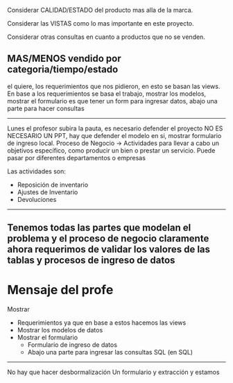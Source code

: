 Considerar CALIDAD/ESTADO del producto mas alla de la marca.

Considerar las VISTAS como lo mas importante en este proyecto.

Considerar otras consultas en cuanto a productos que no se venden.

MAS/MENOS vendido por categoria/tiempo/estado
---
el quiere, los requerimientos que nos pidieron, en esto se basan las views. 
En base a los requerimientos se basa el trabajo, mostrar los modelos, 
mostrar el formulario es que tener un form para ingresar datos, abajo una parte para hacer consultas

---
Lunes el profesor subira la pauta, es necesario defender el proyecto NO ES NECESARIO UN PPT, hay que defender el modelo en si,
mostrar formulario de ingreso local.
Proceso de Negocio -> Actividades para llevar a cabo un objetivos específico, como producir un bien o prestar un servicio.
 Puede pasar por diferentes departamentos o empresas 

Las actividades son:

- Reposición de inventario
- Ajustes de Inventario 
- Devoluciones
---
Tenemos todas las partes que modelan el problema y el proceso de negocio claramente ahora requerimos de validar 
los valores de las tablas y procesos de ingreso de datos
---
# Mensaje del profe

Mostrar

- Requerimientos ya que en base a estos hacemos las views
- Mostrar los modelos de datos
- Mostrar el formulario 
	- Formulario de ingreso de datos
	- Abajo una parte para ingresar las consultas SQL (en SQL)

---
No hay que hacer desbormalización 
Un formulario y extracción y estamos